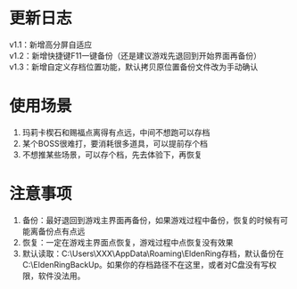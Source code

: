 # 更新日志
v1.1：新增高分屏自适应  
v1.2：新增快捷键F11一键备份（还是建议游戏先退回到开始界面再备份）  
v1.3：新增自定义存档位置功能，默认拷贝原位置备份文件改为手动确认  

# 使用场景
1. 玛莉卡楔石和赐福点离得有点远，中间不想跑可以存档
2. 某个BOSS很难打，要消耗很多道具，可以提前存个档
3. 不想推某些场景，可以存个档，先去体验下，再恢复

# 注意事项
1. 备份：最好退回到游戏主界面再备份，如果游戏过程中备份，恢复的时候有可能离备份点有点远
2. 恢复：一定在游戏主界面点恢复，游戏过程中点恢复没有效果
3. 默认读取：C:\Users\XXX\AppData\Roaming\EldenRing存档，默认备份在C:\EldenRingBackUp。如果你的存档路径不在这里，或者对C盘没有写权限，软件没法用。
